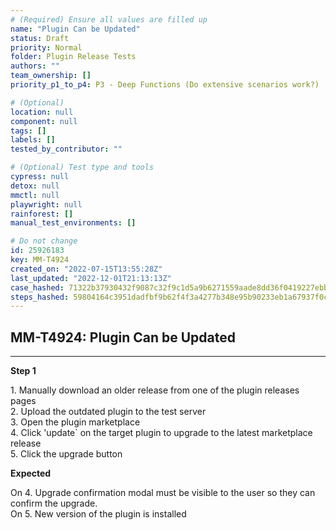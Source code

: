 ```yaml
---
# (Required) Ensure all values are filled up
name: "Plugin Can be Updated"
status: Draft
priority: Normal
folder: Plugin Release Tests
authors: ""
team_ownership: []
priority_p1_to_p4: P3 - Deep Functions (Do extensive scenarios work?)

# (Optional)
location: null
component: null
tags: []
labels: []
tested_by_contributor: ""

# (Optional) Test type and tools
cypress: null
detox: null
mmctl: null
playwright: null
rainforest: []
manual_test_environments: []

# Do not change
id: 25926183
key: MM-T4924
created_on: "2022-07-15T13:55:28Z"
last_updated: "2022-12-01T21:13:13Z"
case_hashed: 71322b37930432f9087c32f9c1d5a9b6271559aade8dd36f0419227ebb6c813a975aa4de6ec37e114eaec4587e226feb
steps_hashed: 59804164c3951dadfbf9b62f4f3a4277b348e95b90233eb1a67937f0c9bbf6583540a813da213c8e8c6aba0acac76a16
---
```


<!-- (Auto-generated) Based on frontmatter's "key" and "name" -->

## MM-T4924: Plugin Can be Updated

---

**Step 1**

1\. Manually download an older release from one of the plugin releases pages\
2\. Upload the outdated plugin to the test server\
3\. Open the plugin marketplace\
4\. Click 'update\` on the target plugin to upgrade to the latest marketplace release\
5\. Click the upgrade button

**Expected**

On 4. Upgrade confirmation modal must be visible to the user so they can confirm the upgrade.\
On 5. New version of the plugin is installed
